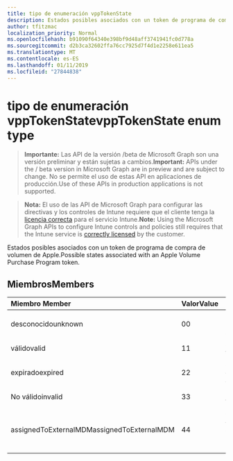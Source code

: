 ```yaml
---
title: tipo de enumeración vppTokenState
description: Estados posibles asociados con un token de programa de compra de volumen de Apple.
author: tfitzmac
localization_priority: Normal
ms.openlocfilehash: b91090f64340e398bf9d48aff3741941fc0d778a
ms.sourcegitcommit: d2b3ca32602ffa76cc7925d7f4d1e2258e611ea5
ms.translationtype: MT
ms.contentlocale: es-ES
ms.lasthandoff: 01/11/2019
ms.locfileid: "27844838"
---
```

# <a name="vpptokenstate-enum-type"></a><span data-ttu-id="145eb-103">tipo de enumeración vppTokenState</span><span class="sxs-lookup"><span data-stu-id="145eb-103">vppTokenState enum type</span></span>

> <span data-ttu-id="145eb-104">**Importante:** Las API de la versión /beta de Microsoft Graph son una versión preliminar y están sujetas a cambios.</span><span class="sxs-lookup"><span data-stu-id="145eb-104">**Important:** APIs under the / beta version in Microsoft Graph are in preview and are subject to change.</span></span> <span data-ttu-id="145eb-105">No se permite el uso de estas API en aplicaciones de producción.</span><span class="sxs-lookup"><span data-stu-id="145eb-105">Use of these APIs in production applications is not supported.</span></span>

> <span data-ttu-id="145eb-106">**Nota:** El uso de las API de Microsoft Graph para configurar las directivas y los controles de Intune requiere que el cliente tenga la [licencia correcta](https://go.microsoft.com/fwlink/?linkid=839381) para el servicio Intune.</span><span class="sxs-lookup"><span data-stu-id="145eb-106">**Note:** Using the Microsoft Graph APIs to configure Intune controls and policies still requires that the Intune service is [correctly licensed](https://go.microsoft.com/fwlink/?linkid=839381) by the customer.</span></span>

<span data-ttu-id="145eb-107">Estados posibles asociados con un token de programa de compra de volumen de Apple.</span><span class="sxs-lookup"><span data-stu-id="145eb-107">Possible states associated with an Apple Volume Purchase Program token.</span></span>
## <a name="members"></a><span data-ttu-id="145eb-108">Miembros</span><span class="sxs-lookup"><span data-stu-id="145eb-108">Members</span></span>
|<span data-ttu-id="145eb-109">Miembro	</span><span class="sxs-lookup"><span data-stu-id="145eb-109">Member</span></span>|<span data-ttu-id="145eb-110">Valor</span><span class="sxs-lookup"><span data-stu-id="145eb-110">Value</span></span>|<span data-ttu-id="145eb-111">Description</span><span class="sxs-lookup"><span data-stu-id="145eb-111">Description</span></span>|
|:---|:---|:---|
|<span data-ttu-id="145eb-112">desconocido</span><span class="sxs-lookup"><span data-stu-id="145eb-112">unknown</span></span>|<span data-ttu-id="145eb-113">0</span><span class="sxs-lookup"><span data-stu-id="145eb-113">0</span></span>|<span data-ttu-id="145eb-114">Estado predeterminado.</span><span class="sxs-lookup"><span data-stu-id="145eb-114">Default state.</span></span>|
|<span data-ttu-id="145eb-115">válido</span><span class="sxs-lookup"><span data-stu-id="145eb-115">valid</span></span>|<span data-ttu-id="145eb-116">1</span><span class="sxs-lookup"><span data-stu-id="145eb-116">1</span></span>|<span data-ttu-id="145eb-117">Símbolo (token) es válido.</span><span class="sxs-lookup"><span data-stu-id="145eb-117">Token is valid.</span></span>|
|<span data-ttu-id="145eb-118">expirado</span><span class="sxs-lookup"><span data-stu-id="145eb-118">expired</span></span>|<span data-ttu-id="145eb-119">2</span><span class="sxs-lookup"><span data-stu-id="145eb-119">2</span></span>|<span data-ttu-id="145eb-120">Símbolo (token) ha expirado.</span><span class="sxs-lookup"><span data-stu-id="145eb-120">Token is expired.</span></span>|
|<span data-ttu-id="145eb-121">No válido</span><span class="sxs-lookup"><span data-stu-id="145eb-121">invalid</span></span>|<span data-ttu-id="145eb-122">3</span><span class="sxs-lookup"><span data-stu-id="145eb-122">3</span></span>|<span data-ttu-id="145eb-123">Símbolo (token) no es válido.</span><span class="sxs-lookup"><span data-stu-id="145eb-123">Token is invalid.</span></span>|
|<span data-ttu-id="145eb-124">assignedToExternalMDM</span><span class="sxs-lookup"><span data-stu-id="145eb-124">assignedToExternalMDM</span></span>|<span data-ttu-id="145eb-125">4</span><span class="sxs-lookup"><span data-stu-id="145eb-125">4</span></span>|<span data-ttu-id="145eb-126">Símbolo (token) administrado por otro servicio de MDM.</span><span class="sxs-lookup"><span data-stu-id="145eb-126">Token is managed by another MDM Service.</span></span>|





